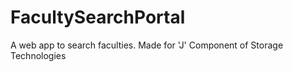 # FacultySearchPortal
A web app to search faculties. Made for 'J' Component of Storage Technologies
